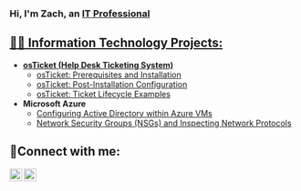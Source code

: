 ### Hi, I'm Zach, an <a href="https://linkedin.com/in/zjmassie">IT Professional

<h2>👨‍💻 Information Technology Projects:</h2>

- <b>osTicket (Help Desk Ticketing System)</b>
  - [osTicket: Prerequisites and Installation](https://github.com/zjmassie/osticket-prereqs)
  - [osTicket: Post-Installation Configuration](https://github.com/zjmassie/post-install-config)
  - [osTicket: Ticket Lifecycle Examples](https://github.com/zjmassie/ticket-lifecycle)
- <b>Microsoft Azure</b>
  - [Configuring Active Directory within Azure VMs](https://github.com/zjmassie/configure-ad)
  - [Network Security Groups (NSGs) and Inspecting Network Protocols](https://github.com/zjmassie/azure-network-protocols)

<h2>🤳Connect with me:</h2>

[<img align="left" alt="zjmassie | LinkedIn" width="22px" src="https://cdn.jsdelivr.net/npm/simple-icons@v3/icons/linkedin.svg" />][linkedin]
[<img align="left" alt="zjmassie | Instagram" width="22px" src="https://cdn.jsdelivr.net/npm/simple-icons@v3/icons/instagram.svg" />][instagram]

[instagram]: https://www.instagram.com/zjmassie
[linkedin]: https://linkedin.com/in/zjmassie
